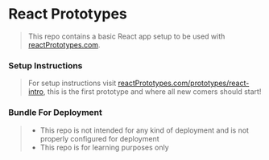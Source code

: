 # React Prototypes

> This repo contains a basic React app setup to be used with <a href="http://reactprototypes.com" target="_blank">reactPrototypes.com</a>.

### Setup Instructions

> For setup instructions visit <a href="http://reactprototypes.com/prototypes/react-intro">reactPrototypes.com/prototypes/react-intro</a>, this is the first prototype and where all new comers should start!
>

### Bundle For Deployment

> - This repo is not intended for any kind of deployment and is not properly configured for deployment
> - This repo is for learning purposes only
>